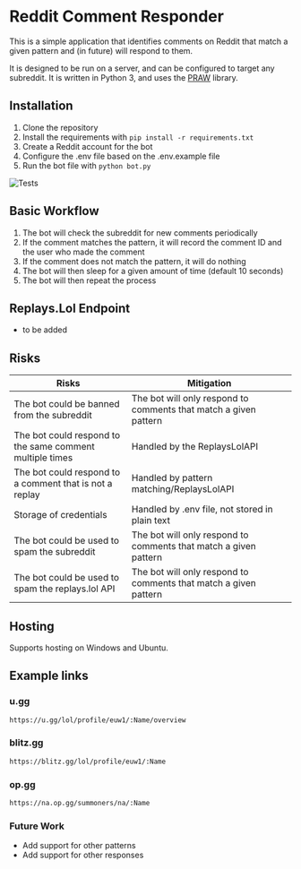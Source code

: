# Reddit Comment Responder

This is a simple application that identifies comments on Reddit that match a given pattern and (in future) will respond
to them.

It is designed to be run on a server, and can be configured to target any subreddit. It is written in Python 3, and uses
the [PRAW](https://praw.readthedocs.io/en/latest/) library.

## Installation

1. Clone the repository
2. Install the requirements with `pip install -r requirements.txt`
3. Create a Reddit account for the bot
4. Configure the .env file based on the .env.example file
5. Run the bot file with `python bot.py`

![Tests](https://github.com/gthomdev/replayslol-redditbot/actions/workflows/tests.yml/badge.svg)

## Basic Workflow

1. The bot will check the subreddit for new comments periodically
2. If the comment matches the pattern, it will record the comment ID and the user who made the comment
3. If the comment does not match the pattern, it will do nothing
4. The bot will then sleep for a given amount of time (default 10 seconds)
5. The bot will then repeat the process

## Replays.Lol Endpoint

* to be added

## Risks

| Risks                                                    | Mitigation                                                       |
|----------------------------------------------------------|------------------------------------------------------------------|
| The bot could be banned from the subreddit               | The bot will only respond to comments that match a given pattern |
| The bot could respond to the same comment multiple times | Handled by the ReplaysLolAPI                                     |
| The bot could respond to a comment that is not a replay  | Handled by pattern matching/ReplaysLolAPI                        |
| Storage of credentials                                   | Handled by .env file, not stored in plain text                   |
| The bot could be used to spam the subreddit              | The bot will only respond to comments that match a given pattern |
| The bot could be used to spam the replays.lol API        | The bot will only respond to comments that match a given pattern |

## Hosting

Supports hosting on Windows and Ubuntu.

## Example links

### u.gg

``` html
https://u.gg/lol/profile/euw1/:Name/overview
```

### blitz.gg

``` html
https://blitz.gg/lol/profile/euw1/:Name
```

### op.gg

``` html
https://na.op.gg/summoners/na/:Name
```

### Future Work

* Add support for other patterns
* Add support for other responses
 